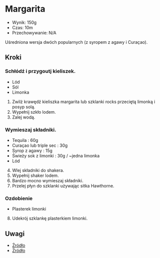 # Margarita

- Wynik: 150g
- Czas: 10m
- Przechowywanie: N/A

Uśredniona wersja dwóch popularnych (z syropem z agawy i Curaçao).

## Kroki 

### Schłódź i przygoutj kieliszek.

- Lód
- Sól
- Limonka

1. Zwilż krawędź kieliszka margarita lub szklanki rocks przeciętą limonką i
posyp solą.
2. Wypełnij szkło lodem.
3. Zalej wodą.

### Wymieszaj składniki.

- Tequila : 60g
- Curaçao lub triple sec : 30g
- Syrop z agawy : 15g
- Świeży sok z limonki : 30g / ~jedna limonka
- Lód

4. Wlej składniki do shakera.
5. Wypełnij shaker lodem.
6. Bardzo mocno wymieszaj składniki.
7. Przelej płyn do szklanki używając sitka Hawthorne.

### Ozdobienie

- Plasterek limonki

8. Udekrój szklankę plasterkiem limonki.

## Uwagi

- [Źródło](https://www.youtube.com/watch?v=m1wDJea1vbA)
- [Źródło](https://www.liquor.com/recipes/margarita)
